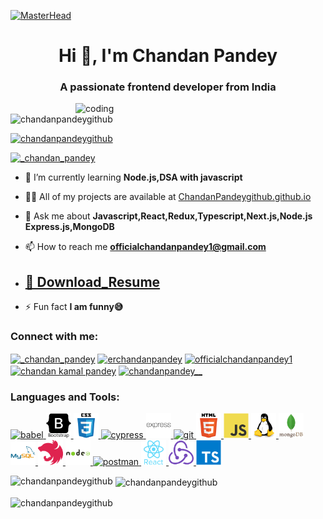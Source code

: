 
[![MasterHead](https://repository-images.githubusercontent.com/330349275/281486b8-097d-4fdb-a4a5-92fc485f920c)]( https://ChandanPandeygithub.io)
<h1 align="center">Hi 👋, I'm Chandan Pandey</h1>
<h3 align="center">A passionate frontend developer from India</h3>
<img align="right" alt="coding" width="400" src="https://cdn.dribbble.com/users/2131993/screenshots/4948736/thoughtworks-gif_dribbble.gif">
<p align="left"> <img src="https://komarev.com/ghpvc/?username=chandanpandeygithub&label=Profile%20views&color=0e75b6&style=flat" alt="chandanpandeygithub" /> </p>

<p align="left"> <a href="https://github.com/ryo-ma/github-profile-trophy"><img src="https://github-profile-trophy.vercel.app/?username=chandanpandeygithub" alt="chandanpandeygithub" /></a> </p>

<p align="left"> <a href="https://twitter.com/_chandan_pandey" target="blank"><img src="https://img.shields.io/twitter/follow/_chandan_pandey?logo=twitter&style=for-the-badge" alt="_chandan_pandey" /></a> </p>

- 🌱 I’m currently learning **Node.js,DSA with javascript**

- 👨‍💻 All of my projects are available at [ChandanPandeygithub.github.io](ChandanPandeygithub.github.io)

- 💬 Ask me about **Javascript,React,Redux,Typescript,Next.js,Node.js Express.js,MongoDB**
- 📫 How to reach me **officialchandanpandey1@gmail.com**
- <h2><a href="https://drive.google.com/file/d/1__hf9Jp0bKgOyrmdR8DCZwBS--sFR5A-/view?usp=share_link" target="_blank">📜 Download_Resume</a></h2>

- ⚡ Fun fact **I am funny😅**

<h3 align="left">Connect with me:</h3>
<p align="left">
<a href="https://twitter.com/_chandan_pandey" target="blank"><img align="center" src="https://raw.githubusercontent.com/rahuldkjain/github-profile-readme-generator/master/src/images/icons/Social/twitter.svg" alt="_chandan_pandey" height="30" width="40" /></a>
<a href="https://linkedin.com/in/erchandanpandey" target="blank"><img align="center" src="https://raw.githubusercontent.com/rahuldkjain/github-profile-readme-generator/master/src/images/icons/Social/linked-in-alt.svg" alt="erchandanpandey" height="30" width="40" /></a>
<a href="https://codesandbox.com/officialchandanpandey1" target="blank"><img align="center" src="https://raw.githubusercontent.com/rahuldkjain/github-profile-readme-generator/master/src/images/icons/Social/codesandbox.svg" alt="officialchandanpandey1" height="30" width="40" /></a>
<a href="https://fb.com/chandan kamal pandey" target="blank"><img align="center" src="https://raw.githubusercontent.com/rahuldkjain/github-profile-readme-generator/master/src/images/icons/Social/facebook.svg" alt="chandan kamal pandey" height="30" width="40" /></a>
<a href="https://instagram.com/chandanpandey__" target="blank"><img align="center" src="https://raw.githubusercontent.com/rahuldkjain/github-profile-readme-generator/master/src/images/icons/Social/instagram.svg" alt="chandanpandey__" height="30" width="40" /></a>
</p>

<h3 align="left">Languages and Tools:</h3>
<p align="left"> <a href="https://babeljs.io/" target="_blank" rel="noreferrer"> <img src="https://www.vectorlogo.zone/logos/babeljs/babeljs-icon.svg" alt="babel" width="40" height="40"/> </a> <a href="https://getbootstrap.com" target="_blank" rel="noreferrer"> <img src="https://raw.githubusercontent.com/devicons/devicon/master/icons/bootstrap/bootstrap-plain-wordmark.svg" alt="bootstrap" width="40" height="40"/> </a> <a href="https://www.w3schools.com/css/" target="_blank" rel="noreferrer"> <img src="https://raw.githubusercontent.com/devicons/devicon/master/icons/css3/css3-original-wordmark.svg" alt="css3" width="40" height="40"/> </a> <a href="https://www.cypress.io" target="_blank" rel="noreferrer"> <img src="https://raw.githubusercontent.com/simple-icons/simple-icons/6e46ec1fc23b60c8fd0d2f2ff46db82e16dbd75f/icons/cypress.svg" alt="cypress" width="40" height="40"/> </a> <a href="https://expressjs.com" target="_blank" rel="noreferrer"> <img src="https://raw.githubusercontent.com/devicons/devicon/master/icons/express/express-original-wordmark.svg" alt="express" width="40" height="40"/> </a> <a href="https://git-scm.com/" target="_blank" rel="noreferrer"> <img src="https://www.vectorlogo.zone/logos/git-scm/git-scm-icon.svg" alt="git" width="40" height="40"/> </a> <a href="https://www.w3.org/html/" target="_blank" rel="noreferrer"> <img src="https://raw.githubusercontent.com/devicons/devicon/master/icons/html5/html5-original-wordmark.svg" alt="html5" width="40" height="40"/> </a> <a href="https://developer.mozilla.org/en-US/docs/Web/JavaScript" target="_blank" rel="noreferrer"> <img src="https://raw.githubusercontent.com/devicons/devicon/master/icons/javascript/javascript-original.svg" alt="javascript" width="40" height="40"/> </a> <a href="https://www.linux.org/" target="_blank" rel="noreferrer"> <img src="https://raw.githubusercontent.com/devicons/devicon/master/icons/linux/linux-original.svg" alt="linux" width="40" height="40"/> </a> <a href="https://www.mongodb.com/" target="_blank" rel="noreferrer"> <img src="https://raw.githubusercontent.com/devicons/devicon/master/icons/mongodb/mongodb-original-wordmark.svg" alt="mongodb" width="40" height="40"/> </a> <a href="https://www.mysql.com/" target="_blank" rel="noreferrer"> <img src="https://raw.githubusercontent.com/devicons/devicon/master/icons/mysql/mysql-original-wordmark.svg" alt="mysql" width="40" height="40"/> </a> <a href="https://nestjs.com/" target="_blank" rel="noreferrer"> <img src="https://raw.githubusercontent.com/devicons/devicon/master/icons/nestjs/nestjs-plain.svg" alt="nestjs" width="40" height="40"/> </a> <a href="https://nodejs.org" target="_blank" rel="noreferrer"> <img src="https://raw.githubusercontent.com/devicons/devicon/master/icons/nodejs/nodejs-original-wordmark.svg" alt="nodejs" width="40" height="40"/> </a> <a href="https://postman.com" target="_blank" rel="noreferrer"> <img src="https://www.vectorlogo.zone/logos/getpostman/getpostman-icon.svg" alt="postman" width="40" height="40"/> </a> <a href="https://reactjs.org/" target="_blank" rel="noreferrer"> <img src="https://raw.githubusercontent.com/devicons/devicon/master/icons/react/react-original-wordmark.svg" alt="react" width="40" height="40"/> </a> <a href="https://redux.js.org" target="_blank" rel="noreferrer"> <img src="https://raw.githubusercontent.com/devicons/devicon/master/icons/redux/redux-original.svg" alt="redux" width="40" height="40"/> </a> <a href="https://www.typescriptlang.org/" target="_blank" rel="noreferrer"> <img src="https://raw.githubusercontent.com/devicons/devicon/master/icons/typescript/typescript-original.svg" alt="typescript" width="40" height="40"/> </a> </p>

<p><img align="left" src="https://github-readme-stats.vercel.app/api/top-langs?username=chandanpandeygithub&show_icons=true&locale=en&layout=compact" alt="chandanpandeygithub" /></p>

<p>&nbsp;<img align="center" src="https://github-readme-stats.vercel.app/api?username=chandanpandeygithub&show_icons=true&locale=en" alt="chandanpandeygithub" /></p>

<p><img align="center" src="https://github-readme-streak-stats.herokuapp.com/?user=chandanpandeygithub&" alt="chandanpandeygithub" /></p>
